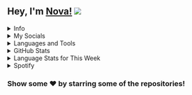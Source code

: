 ## Hey, I'm [Nova!](https://novas.quest) <img src="https://raw.githubusercontent.com/xosupernova/xosupernova/master/wave.gif" width="30px">

<details><summary>Info</summary>
<p>

- 🔭 I’m currently working on [Voxtl](https://voxtl.com/).
- 🌱 I’m currently learning TypeScript / C#.
- 🏫 I’m currently studying [BSc (Honours) Computing and IT (Communications and Networking)](http://www.open.ac.uk/courses/computing-it/degrees/bsc-computing-it-communications-networking-q62-cnet)
- 💬 Ask me about Game Hosting.
- 📫 How to reach me: **COMING SOON**
- 😄 Pronouns: They/Them
- 😎 Fun fact: I spend almost 12 hours listening songs every day.
</p>
</details>

<details><summary>My Socials</summary>
<p>

[![Twitter: xo__supernova](https://img.shields.io/twitter/follow/xo__supernova?style=social)](https://twitter.com/xo__supernova)
[![Linkedin: xo_supernova](https://img.shields.io/badge/-xo_supernova-blue?style=flat-square&logo=linkedin&logoColor=white&link=https://www.linkedin.com/in/xo_supernova/)](https://www.linkedin.com/in/xo_supernova/)
[![GitHub xosupernova](https://img.shields.io/github/followers/xosupernova?label=follow&style=social)](https://github.com/xosupernova)
[![Website](https://img.shields.io/badge/Portfolio-xosupernova.xyz-2648ff?style=flat-square&logo=htmx)](https://xosupernova.xyz/)
[![discord](https://img.shields.io/badge/Discord-xo_supernova-7289DA?logo=discord)](https://discordapp.com/users/895595833540636682)
</p>
</details>

<details><summary>Languages and Tools</summary>
<p> 

<code><a href="https://www.javascript.com/"><img height="20" src="https://raw.githubusercontent.com/github/explore/80688e429a7d4ef2fca1e82350fe8e3517d3494d/topics/javascript/javascript.png"></a></code>
<code><a href="https://nodejs.org/"><img height="20" src="https://raw.githubusercontent.com/github/explore/80688e429a7d4ef2fca1e82350fe8e3517d3494d/topics/nodejs/nodejs.png"></a></code>
<code><a href="https://reactjs.org/"><img height="20" src="https://raw.githubusercontent.com/github/explore/80688e429a7d4ef2fca1e82350fe8e3517d3494d/topics/react/react.png"></a></code>
<code><a href="https://www.json.org/"><img height="20" src="https://raw.githubusercontent.com/github/explore/80688e429a7d4ef2fca1e82350fe8e3517d3494d/topics/json/json.png"></a></code>
<code><a href="https://es6.io/"><img height="20" src="https://raw.githubusercontent.com/github/explore/80688e429a7d4ef2fca1e82350fe8e3517d3494d/topics/es6/es6.png"></a></code>
<code><a href="https://www.docker.com/"><img height="20" src="https://raw.githubusercontent.com/github/explore/80688e429a7d4ef2fca1e82350fe8e3517d3494d/topics/docker/docker.png"></a></code>
<code><a href="https://babeljs.io/"><img height="20" src="https://raw.githubusercontent.com/github/explore/80688e429a7d4ef2fca1e82350fe8e3517d3494d/topics/babel/babel.png"></a></code>
</p>
</details>

<details><summary>GitHub Stats</summary>
<p>

<a href="https://github.com/xosupernova">
 <img align="center" src="https://github-readme-stats.vercel.app/api?username=xosupernova&show_icons=true&theme=dark&line_height=27" alt="Nova's github stats"/>
</a>
</p>
</details>

<details><summary>Language Stats for This Week</summary>
<p>

<!--START_SECTION:waka-->
![Code Time](http://img.shields.io/badge/Code%20Time-455%20hrs%2035%20mins-blue)

![Profile Views](http://img.shields.io/badge/Profile%20Views-70-blue)

**🐱 My GitHub Data** 

> 📦 559.1 kB Used in GitHub's Storage 
 > 
> 🏆 45 Contributions in the Year 2025
 > 
> 💼 Opted to Hire
 > 
> 📜 5 Public Repositories 
 > 
> 🔑 8 Private Repositories 
 > 
**I'm a Night 🦉** 

```text
🌞 Morning                0 commits           ░░░░░░░░░░░░░░░░░░░░░░░░░   00.00 % 
🌆 Daytime                68 commits          ███░░░░░░░░░░░░░░░░░░░░░░   13.33 % 
🌃 Evening                268 commits         █████████████░░░░░░░░░░░░   52.55 % 
🌙 Night                  174 commits         █████████░░░░░░░░░░░░░░░░   34.12 % 
```
📅 **I'm Most Productive on Thursday** 

```text
Monday                   81 commits          ████░░░░░░░░░░░░░░░░░░░░░   15.88 % 
Tuesday                  69 commits          ███░░░░░░░░░░░░░░░░░░░░░░   13.53 % 
Wednesday                13 commits          █░░░░░░░░░░░░░░░░░░░░░░░░   02.55 % 
Thursday                 173 commits         ████████░░░░░░░░░░░░░░░░░   33.92 % 
Friday                   120 commits         ██████░░░░░░░░░░░░░░░░░░░   23.53 % 
Saturday                 37 commits          ██░░░░░░░░░░░░░░░░░░░░░░░   07.25 % 
Sunday                   17 commits          █░░░░░░░░░░░░░░░░░░░░░░░░   03.33 % 
```


📊 **This Week I Spent My Time On** 

```text
🕑︎ Time Zone: Europe/London

💬 Programming Languages: 
TypeScript               8 hrs 18 mins       ██████████████░░░░░░░░░░░   57.79 % 
JavaScript               1 hr 33 mins        ███░░░░░░░░░░░░░░░░░░░░░░   10.88 % 
JSON                     1 hr 29 mins        ███░░░░░░░░░░░░░░░░░░░░░░   10.36 % 
TOML                     42 mins             █░░░░░░░░░░░░░░░░░░░░░░░░   04.91 % 
Other                    32 mins             █░░░░░░░░░░░░░░░░░░░░░░░░   03.76 % 

🔥 Editors: 
VS Code                  14 hrs 23 mins      █████████████████████████   100.00 % 

🐱‍💻 Projects: 
amongusidk               7 hrs 23 mins       █████████████░░░░░░░░░░░░   51.43 % 
portfolio                5 hrs 2 mins        █████████░░░░░░░░░░░░░░░░   35.03 % 
transl8                  1 hr 56 mins        ███░░░░░░░░░░░░░░░░░░░░░░   13.54 % 

💻 Operating System: 
Windows                  14 hrs 23 mins      █████████████████████████   100.00 % 
```

**I Mostly Code in JavaScript** 

```text
JavaScript               4 repos             ████████░░░░░░░░░░░░░░░░░   30.77 % 
TypeScript               3 repos             ██████░░░░░░░░░░░░░░░░░░░   23.08 % 
Lua                      2 repos             ████░░░░░░░░░░░░░░░░░░░░░   15.38 % 
PowerShell               1 repo              ██░░░░░░░░░░░░░░░░░░░░░░░   07.69 % 
Python                   1 repo              ██░░░░░░░░░░░░░░░░░░░░░░░   07.69 % 
```



**Timeline**

![Lines of Code chart](https://raw.githubusercontent.com/xosupernova/xosupernova/master/assets/bar_graph.png)


 Last Updated on 09/10/2025 12:14:07 UTC
<!--END_SECTION:waka-->
</p>
</details>

<details><summary>Spotify</summary>
<p>

[![spotify-github-profile](https://spotify-github-profile.vercel.app/api/view?uid=h0sd8uxnbq3rs51ob32cqilmn&cover_image=true&theme=default)](https://github.com/kittinan/spotify-github-profile)
</p>
</details>

### Show some ❤️ by starring some of the repositories!
